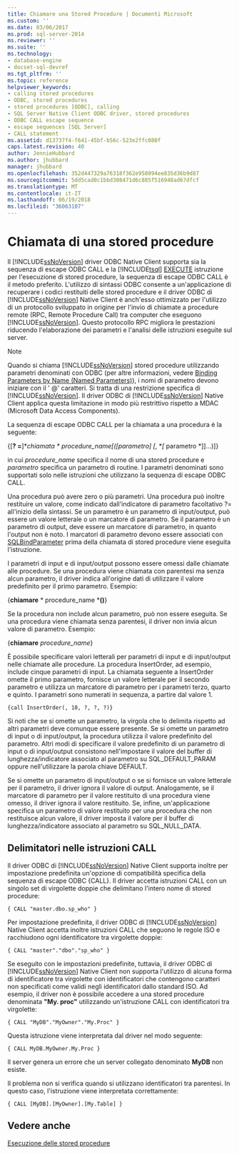 ```yaml
---
title: Chiamare una Stored Procedure | Documenti Microsoft
ms.custom: ''
ms.date: 03/06/2017
ms.prod: sql-server-2014
ms.reviewer: ''
ms.suite: ''
ms.technology:
- database-engine
- docset-sql-devref
ms.tgt_pltfrm: ''
ms.topic: reference
helpviewer_keywords:
- calling stored procedures
- ODBC, stored procedures
- stored procedures [ODBC], calling
- SQL Server Native Client ODBC driver, stored procedures
- ODBC CALL escape sequence
- escape sequences [SQL Server]
- CALL statement
ms.assetid: d13737f4-f641-45bf-b56c-523e2ffc080f
caps.latest.revision: 40
author: JennieHubbard
ms.author: jhubbard
manager: jhubbard
ms.openlocfilehash: 352d447329a76318f362e958094ee835d36b9d87
ms.sourcegitcommit: 5dd5cad0c1bbd308471d6c885f516948ad67dfcf
ms.translationtype: MT
ms.contentlocale: it-IT
ms.lasthandoff: 06/19/2018
ms.locfileid: "36063107"
---
```

# <a name="calling-a-stored-procedure"></a>Chiamata di una stored procedure
  Il [!INCLUDE[ssNoVersion](../../includes/ssnoversion-md.md)] driver ODBC Native Client supporta sia la sequenza di escape ODBC CALL e la [!INCLUDE[tsql](../../includes/tsql-md.md)] [EXECUTE](/sql/t-sql/language-elements/execute-transact-sql) istruzione per l'esecuzione di stored procedure, la sequenza di escape ODBC CALL è il metodo preferito. L'utilizzo di sintassi ODBC consente a un'applicazione di recuperare i codici restituiti delle stored procedure e il driver ODBC di [!INCLUDE[ssNoVersion](../../includes/ssnoversion-md.md)] Native Client è anch'esso ottimizzato per l'utilizzo di un protocollo sviluppato in origine per l'invio di chiamate a procedure remote (RPC, Remote Procedure Call) tra computer che eseguono [!INCLUDE[ssNoVersion](../../includes/ssnoversion-md.md)]. Questo protocollo RPC migliora le prestazioni riducendo l'elaborazione dei parametri e l'analisi delle istruzioni eseguite sul server.  
  
> [!NOTE]  
>  Quando si chiama [!INCLUDE[ssNoVersion](../../includes/ssnoversion-md.md)] stored procedure utilizzando parametri denominati con ODBC (per altre informazioni, vedere [Binding Parameters by Name (Named Parameters)](http://go.microsoft.com/fwlink/?LinkID=209721)), i nomi di parametro devono iniziare con il ' @' caratteri. Si tratta di una restrizione specifica di [!INCLUDE[ssNoVersion](../../includes/ssnoversion-md.md)]. Il driver ODBC di [!INCLUDE[ssNoVersion](../../includes/ssnoversion-md.md)] Native Client applica questa limitazione in modo più restrittivo rispetto a MDAC (Microsoft Data Access Components).  
  
 La sequenza di escape ODBC CALL per la chiamata a una procedura è la seguente:  
  
 {[**? =**]**chiamata * **procedure_name*[([*parametro*] [**, **[* parametro *]]...)]}  
  
 in cui *procedure_name* specifica il nome di una stored procedure e *parametro* specifica un parametro di routine. I parametri denominati sono supportati solo nelle istruzioni che utilizzano la sequenza di escape ODBC CALL.  
  
 Una procedura può avere zero o più parametri. Una procedura può inoltre restituire un valore, come indicato dall'indicatore di parametro facoltativo ?= all'inizio della sintassi. Se un parametro è un parametro di input/output, può essere un valore letterale o un marcatore di parametro. Se il parametro è un parametro di output, deve essere un marcatore di parametro, in quanto l'output non è noto. I marcatori di parametro devono essere associati con [SQLBindParameter](../../relational-databases/native-client-odbc-api/sqlbindparameter.md) prima della chiamata di stored procedure viene eseguita l'istruzione.  
  
 I parametri di input e di input/output possono essere omessi dalle chiamate alle procedure. Se una procedura viene chiamata con parentesi ma senza alcun parametro, il driver indica all'origine dati di utilizzare il valore predefinito per il primo parametro. Esempio:  
  
 {**chiamare** * procedure_name ***()**}  
  
 Se la procedura non include alcun parametro, può non essere eseguita. Se una procedura viene chiamata senza parentesi, il driver non invia alcun valore di parametro. Esempio:  
  
 {**chiamare** *procedure_name*}  
  
 È possibile specificare valori letterali per parametri di input e di input/output nelle chiamate alle procedure. La procedura InsertOrder, ad esempio, include cinque parametri di input. La chiamata seguente a InsertOrder omette il primo parametro, fornisce un valore letterale per il secondo parametro e utilizza un marcatore di parametro per i parametri terzo, quarto e quinto. I parametri sono numerati in sequenza, a partire dal valore 1.  
  
```  
{call InsertOrder(, 10, ?, ?, ?)}  
```  
  
 Si noti che se si omette un parametro, la virgola che lo delimita rispetto ad altri parametri deve comunque essere presente. Se si omette un parametro di input o di input/output, la procedura utilizza il valore predefinito del parametro. Altri modi di specificare il valore predefinito di un parametro di input o di input/output consistono nell'impostare il valore del buffer di lunghezza/indicatore associato al parametro su SQL_DEFAULT_PARAM oppure nell'utilizzare la parola chiave DEFAULT.  
  
 Se si omette un parametro di input/output o se si fornisce un valore letterale per il parametro, il driver ignora il valore di output. Analogamente, se il marcatore di parametro per il valore restituito di una procedura viene omesso, il driver ignora il valore restituito. Se, infine, un'applicazione specifica un parametro di valore restituito per una procedura che non restituisce alcun valore, il driver imposta il valore per il buffer di lunghezza/indicatore associato al parametro su SQL_NULL_DATA.  
  
## <a name="delimiters-in-call-statements"></a>Delimitatori nelle istruzioni CALL  
 Il driver ODBC di [!INCLUDE[ssNoVersion](../../includes/ssnoversion-md.md)] Native Client supporta inoltre per impostazione predefinita un'opzione di compatibilità specifica della sequenza di escape ODBC {CALL}. Il driver accetta istruzioni CALL con un singolo set di virgolette doppie che delimitano l'intero nome di stored procedure:  
  
```  
{ CALL "master.dbo.sp_who" }  
```  
  
 Per impostazione predefinita, il driver ODBC di [!INCLUDE[ssNoVersion](../../includes/ssnoversion-md.md)] Native Client accetta inoltre istruzioni CALL che seguono le regole ISO e racchiudono ogni identificatore tra virgolette doppie:  
  
```  
{ CALL "master"."dbo"."sp_who" }  
```  
  
 Se eseguito con le impostazioni predefinite, tuttavia, il driver ODBC di [!INCLUDE[ssNoVersion](../../includes/ssnoversion-md.md)] Native Client non supporta l'utilizzo di alcuna forma di identificatore tra virgolette con identificatori che contengono caratteri non specificati come validi negli identificatori dallo standard ISO. Ad esempio, il driver non è possibile accedere a una stored procedure denominata **"My. proc"** utilizzando un'istruzione CALL con identificatori tra virgolette:  
  
```  
{ CALL "MyDB"."MyOwner"."My.Proc" }  
```  
  
 Questa istruzione viene interpretata dal driver nel modo seguente:  
  
```  
{ CALL MyDB.MyOwner.My.Proc }  
```  
  
 Il server genera un errore che un server collegato denominato **MyDB** non esiste.  
  
 Il problema non si verifica quando si utilizzano identificatori tra parentesi. In questo caso, l'istruzione viene interpretata correttamente:  
  
```  
{ CALL [MyDB].[MyOwner].[My.Table] }  
```  
  
## <a name="see-also"></a>Vedere anche  
 [Esecuzione delle stored procedure](../../relational-databases/native-client-odbc-stored-procedures/running-stored-procedures.md)  
  
  
